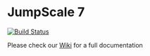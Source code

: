 JumpScale 7
===========

[![Build Status](http://ci.codescalers.com/buildStatus/icon?job=jumpscale8-build)](http://ci.codescalers.com/job/jumpscale8-build/)

Please check our [Wiki](https://github.com/Jumpscale/jumpscale_core7/wiki) for a full documentation
